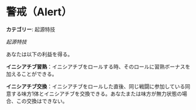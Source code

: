 # 警戒（Alert）

**カテゴリー**: 起源特技

*起源特技*

あなたは以下の利益を得る。

**イニシアチブ習熟**：イニシアチブをロールする時、そのロールに習熟ボーナスを加えることができる。

**イニシアチブ交換**：イニシアチブをロールした直後、同じ戦闘に参加している同意する味方1体とイニシアチブを交換できる。あなたまたは味方が無力状態の場合、この交換はできない。